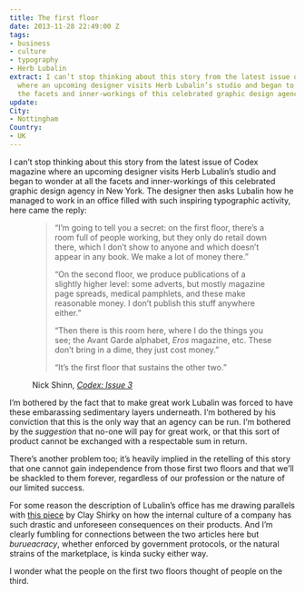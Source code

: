 ```yaml
---
title: The first floor
date: 2013-11-28 22:49:00 Z
tags:
- business
- culture
- typography
- Herb Lubalin
extract: I can’t stop thinking about this story from the latest issue of Codex magazine
  where an upcoming designer visits Herb Lubalin’s studio and began to wonder at all
  the facets and inner-workings of this celebrated graphic design agency in New York.
update: 
City:
- Nottingham
Country:
- UK
---
```


I can’t stop thinking about this story from the latest issue of Codex magazine where an upcoming designer visits Herb Lubalin’s studio and began to wonder at all the facets and inner-workings of this celebrated graphic design agency in New York. The designer then asks Lubalin how he managed to work in an office filled with such inspiring typographic activity, here came the reply:

<figure>
<blockquote>
    <p>“I’m going to tell you a secret: on the first floor, there’s a room full of people working, but they only do retail down there, which I don’t show to anyone and which doesn’t appear in any book. We make a lot of money there.”</p>
    <p>“On the second floor, we produce publications of a slightly higher level: some adverts, but mostly magazine page spreads, medical pamphlets, and these make reasonable money. I don’t publish this stuff anywhere either.”</p>
    <p>“Then there is this room here, where I do the things you see; the Avant Garde alphabet, <em>Eros</em> magazine, etc. These don’t bring in a dime, they just cost money.”</p> 
    <p>“It’s the first floor that sustains the other two.”</p>
</blockquote>
<figcaption class="cite"><p>Nick Shinn, <cite><a href="http://www.codexmag.com/product/codex-3">Codex: Issue 3</a></cite>
</figcaption>
</figure>

I’m bothered by the fact that to make great work Lubalin was forced to have these embarassing sedimentary layers underneath. I’m bothered by his conviction that this is the only way that an agency can be run. I’m bothered by the *suggestion* that no-one will pay for great work, or that this sort of product cannot be exchanged with a respectable sum in return.

There’s another problem too; it’s heavily implied in the retelling of this story that one cannot gain independence from those first two floors and that we’ll be shackled to them forever, regardless of our profession or the nature of our limited success.

For some reason the description of Lubalin’s office has me drawing parallels with [this piece](http://www.shirky.com/weblog/2013/11/healthcare-gov-and-the-gulf-between-planning-and-reality/) by Clay Shirky on how the internal culture of a company has such drastic and unforeseen consequences on their products. And I’m clearly fumbling for connections between the two articles here but *burueacracy*, whether enforced by government protocols, or the natural strains of the marketplace, is kinda sucky either way. 

I wonder what the people on the first two floors thought of people on the third.
